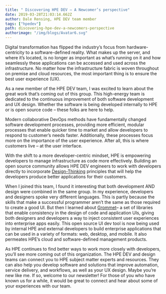 ```yaml
---
title: " Discovering HPE DEV – A Newcomer’s perspective"
date: 2019-03-28T21:03:14.662Z
author: Dale Rensing, HPE DEV team member 
tags: ["hpedev"]
path: discovering-hpe-dev-a-newcomers-perspective
authorimage: "/img/blogs/Avatar6.svg"
---
```

Digital transformation has flipped the industry’s focus from hardware-centricity to a software-defined reality. What makes up the server, and where it’s located, is no longer as important as what’s running on it and how seamlessly these applications can be accessed and used across the infrastructure. No matter how the infrastructure fabric is woven throughout on premise and cloud resources, the most important thing is to ensure the best user experience (UX). 

As a new member of the HPE DEV team, I was excited to learn about the great work that’s coming out of this group. This high-energy team is dedicated to the continuous improvement of both software development and UX design.  Whether the software is being developed internally to HPE or is open source code – these folks are here to help. 

Modern collaborative DevOps methods have fundamentally changed software development processes, providing more efficient, modular processes that enable quicker time to market and allow developers to respond to customer’s needs faster. Additionally, these processes focus more on the importance of the user experience. After all, this is where customers live – at the user interface. 

With the shift to a more developer-centric mindset, HPE is empowering developers to manage infrastructure as code more effectively. Building an open source community allows HPE DEV engineers to work with developers directly to incorporate [Design-Thinking](http://www.interaction-design.org/literature/article/what-is-design-thinking-and-why-is-it-so-popular) principles that will help the developers produce better applications for their customers.

When I joined this team, I found it interesting that both development AND design were combined in the same group. In my experience, developers and designers spoke very different languages. This is partly because the skills that make a successful programmer aren’t the same as those required to create a good UI. But then I learned about [Grommet](http://v2.grommet.io/)– a set of libraries that enable consistency in the design of code and application UIs, giving both designers and developers a way to inject consistent user experiences into enterprise apps easily. This open source UI dev tool is now being used by internal HPE and external developers to build enterprise applications that can be used in a variety of formats: web, desktop, and mobile. It also permeates HPE’s cloud and software-defined management products.

As HPE continues to find better ways to work more closely with developers, you’ll see more coming out of this organization. The HPE DEV and design teams can connect you to HPE subject matter experts and resources. They can also help you develop software and solutions that improve automation, service delivery, and workflows, as well as your UX design. Maybe you’re new like me. If so, welcome to our newsletter! For those of you who have known us for a while, it would be great to connect and hear about some of your experiences with our team. 